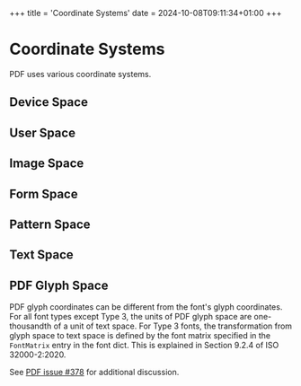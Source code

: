 +++
title = 'Coordinate Systems'
date = 2024-10-08T09:11:34+01:00
+++

# Coordinate Systems

PDF uses various coordinate systems.

## Device Space

## User Space

## Image Space

## Form Space

## Pattern Space

## Text Space

## PDF Glyph Space

PDF glyph coordinates can be different from the font's glyph coordinates. For
all font types except Type 3, the units of PDF glyph space are one-thousandth
of a unit of text space.  For Type 3 fonts, the transformation from glyph space
to text space is defined by the font matrix specified in the `FontMatrix` entry
in the font dict.  This is explained in Section 9.2.4 of ISO 32000-2:2020.

See [PDF issue #378](https://github.com/pdf-association/pdf-issues/issues/378)
for additional discussion.
